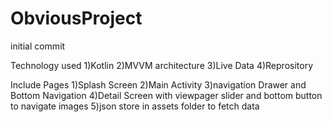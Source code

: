 # ObviousProject
initial commit

Technology used
1)Kotlin 
2)MVVM architecture
3)Live Data 
4)Reprository

Include Pages
1)Splash Screen
2)Main Activity
3)navigation Drawer and Bottom Navigation
4)Detail Screen with viewpager slider and bottom button to navigate images
5)json store in assets folder to fetch data


